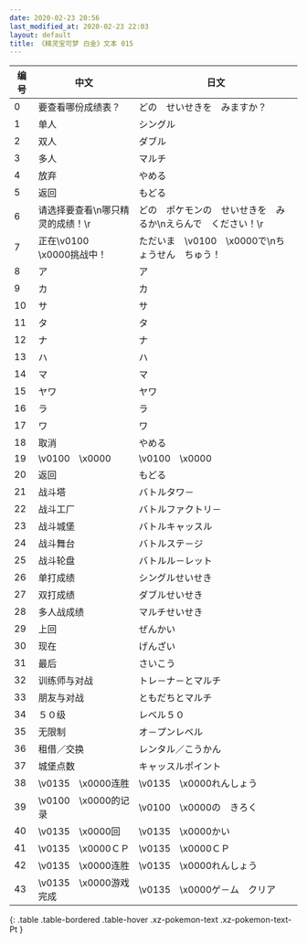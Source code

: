 ```yaml
---
date: 2020-02-23 20:56
last_modified_at: 2020-02-23 22:03
layout: default
title: 《精灵宝可梦 白金》文本 015
---
```

| 编号 | 中文 | 日文 |
| ---- | ---- | ---- |
| 0 | 要查看哪份成绩表？ | どの　せいせきを　みますか？ |
| 1 | 单人 | シングル |
| 2 | 双人 | ダブル |
| 3 | 多人 | マルチ |
| 4 | 放弃 | やめる |
| 5 | 返回 | もどる |
| 6 | 请选择要查看\n哪只精灵的成绩！\r | どの　ポケモンの　せいせきを　みるか\nえらんで　ください！\r |
| 7 | 正在\v0100　\x0000挑战中！ | ただいま　\v0100　\x0000で\nちょうせん　ちゅう！ |
| 8 | ア | ア |
| 9 | カ | カ |
| 10 | サ | サ |
| 11 | タ | タ |
| 12 | ナ | ナ |
| 13 | ハ | ハ |
| 14 | マ | マ |
| 15 | ヤワ | ヤワ |
| 16 | ラ | ラ |
| 17 | ワ | ワ |
| 18 | 取消 | やめる |
| 19 | \v0100　\x0000 | \v0100　\x0000 |
| 20 | 返回 | もどる |
| 21 | 战斗塔 | バトルタワ－ |
| 22 | 战斗工厂 | バトルファクトリ－ |
| 23 | 战斗城堡 | バトルキャッスル |
| 24 | 战斗舞台 | バトルステ－ジ |
| 25 | 战斗轮盘 | バトルル－レット |
| 26 | 单打成绩 | シングルせいせき |
| 27 | 双打成绩 | ダブルせいせき |
| 28 | 多人战成绩 | マルチせいせき |
| 29 | 上回 | ぜんかい |
| 30 | 现在 | げんざい |
| 31 | 最后 | さいこう |
| 32 | 训练师与对战 | トレ－ナ－とマルチ |
| 33 | 朋友与对战 | ともだちとマルチ |
| 34 | ５０级 | レベル５０ |
| 35 | 无限制 | オ－プンレベル |
| 36 | 租借／交换 | レンタル／こうかん |
| 37 | 城堡点数 | キャッスルポイント |
| 38 | \v0135　\x0000连胜 | \v0135　\x0000れんしょう |
| 39 | \v0100　\x0000的记录 | \v0100　\x0000の　きろく |
| 40 | \v0135　\x0000回 | \v0135　\x0000かい |
| 41 | \v0135　\x0000ＣＰ | \v0135　\x0000ＣＰ |
| 42 | \v0135　\x0000连胜 | \v0135　\x0000れんしょう |
| 43 | \v0135　\x0000游戏完成 | \v0135　\x0000ゲ－ム　クリア |
{: .table .table-bordered .table-hover .xz-pokemon-text .xz-pokemon-text-Pt }